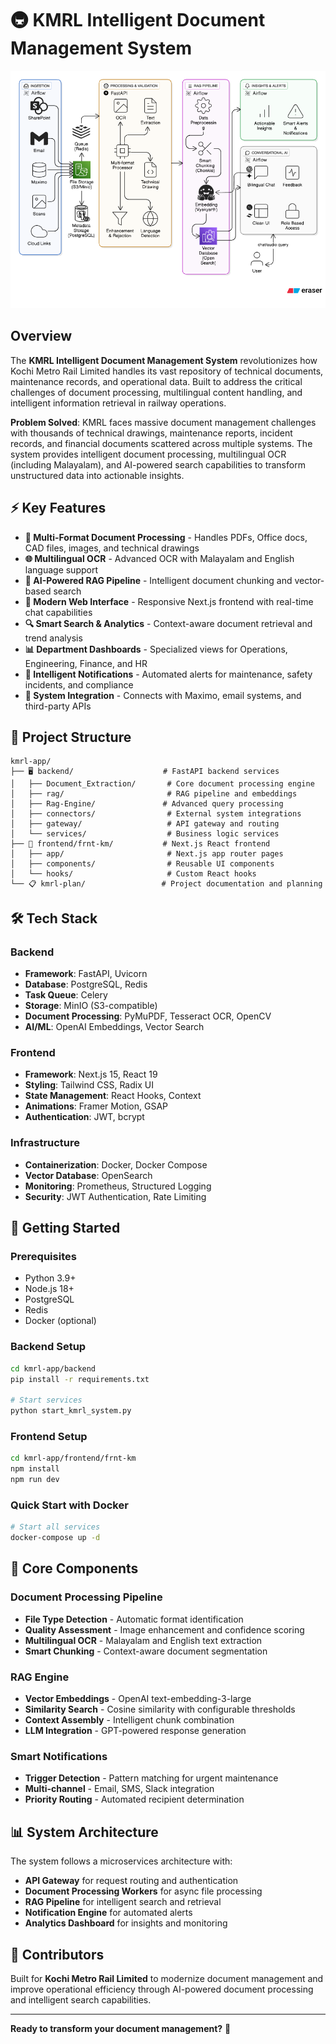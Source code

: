 # 🚇 KMRL Intelligent Document Management System

![KMRL System Architecture](kmrl-app/assets/diagram-export-10-4-2025-1_23_51-PM.png)

## Overview

The **KMRL Intelligent Document Management System** revolutionizes how Kochi Metro Rail Limited handles its vast repository of technical documents, maintenance records, and operational data. Built to address the critical challenges of document processing, multilingual content handling, and intelligent information retrieval in railway operations.

**Problem Solved**: KMRL faces massive document management challenges with thousands of technical drawings, maintenance reports, incident records, and financial documents scattered across multiple systems. The system provides intelligent document processing, multilingual OCR (including Malayalam), and AI-powered search capabilities to transform unstructured data into actionable insights.

## ⚡ Key Features

- **📄 Multi-Format Document Processing** - Handles PDFs, Office docs, CAD files, images, and technical drawings
- **🌐 Multilingual OCR** - Advanced OCR with Malayalam and English language support
- **🤖 AI-Powered RAG Pipeline** - Intelligent document chunking and vector-based search
- **📱 Modern Web Interface** - Responsive Next.js frontend with real-time chat capabilities
- **🔍 Smart Search & Analytics** - Context-aware document retrieval and trend analysis
- **📊 Department Dashboards** - Specialized views for Operations, Engineering, Finance, and HR
- **🔔 Intelligent Notifications** - Automated alerts for maintenance, safety incidents, and compliance
- **🔗 System Integration** - Connects with Maximo, email systems, and third-party APIs

## 📂 Project Structure

```
kmrl-app/
├── 🖥️ backend/                    # FastAPI backend services
│   ├── Document_Extraction/       # Core document processing engine
│   ├── rag/                       # RAG pipeline and embeddings
│   ├── Rag-Engine/               # Advanced query processing
│   ├── connectors/                # External system integrations
│   ├── gateway/                   # API gateway and routing
│   └── services/                  # Business logic services
├── 🎨 frontend/frnt-km/           # Next.js React frontend
│   ├── app/                       # Next.js app router pages
│   ├── components/                # Reusable UI components
│   └── hooks/                     # Custom React hooks
└── 📋 kmrl-plan/                 # Project documentation and planning
```

## 🛠️ Tech Stack

### Backend
- **Framework**: FastAPI, Uvicorn
- **Database**: PostgreSQL, Redis
- **Task Queue**: Celery
- **Storage**: MinIO (S3-compatible)
- **Document Processing**: PyMuPDF, Tesseract OCR, OpenCV
- **AI/ML**: OpenAI Embeddings, Vector Search

### Frontend
- **Framework**: Next.js 15, React 19
- **Styling**: Tailwind CSS, Radix UI
- **State Management**: React Hooks, Context
- **Animations**: Framer Motion, GSAP
- **Authentication**: JWT, bcrypt

### Infrastructure
- **Containerization**: Docker, Docker Compose
- **Vector Database**: OpenSearch
- **Monitoring**: Prometheus, Structured Logging
- **Security**: JWT Authentication, Rate Limiting

## 🚀 Getting Started

### Prerequisites
- Python 3.9+
- Node.js 18+
- PostgreSQL
- Redis
- Docker (optional)

### Backend Setup
```bash
cd kmrl-app/backend
pip install -r requirements.txt

# Start services
python start_kmrl_system.py
```

### Frontend Setup
```bash
cd kmrl-app/frontend/frnt-km
npm install
npm run dev
```

### Quick Start with Docker
```bash
# Start all services
docker-compose up -d
```

## 🔧 Core Components

### Document Processing Pipeline
- **File Type Detection** - Automatic format identification
- **Quality Assessment** - Image enhancement and confidence scoring
- **Multilingual OCR** - Malayalam and English text extraction
- **Smart Chunking** - Context-aware document segmentation

### RAG Engine
- **Vector Embeddings** - OpenAI text-embedding-3-large
- **Similarity Search** - Cosine similarity with configurable thresholds
- **Context Assembly** - Intelligent chunk combination
- **LLM Integration** - GPT-powered response generation

### Smart Notifications
- **Trigger Detection** - Pattern matching for urgent maintenance
- **Multi-channel** - Email, SMS, Slack integration
- **Priority Routing** - Automated recipient determination

## 📊 System Architecture

The system follows a microservices architecture with:
- **API Gateway** for request routing and authentication
- **Document Processing Workers** for async file processing
- **RAG Pipeline** for intelligent search and retrieval
- **Notification Engine** for automated alerts
- **Analytics Dashboard** for insights and monitoring

## 🤝 Contributors

Built for **Kochi Metro Rail Limited** to modernize document management and improve operational efficiency through AI-powered document processing and intelligent search capabilities.

---

**Ready to transform your document management?** 🚀
